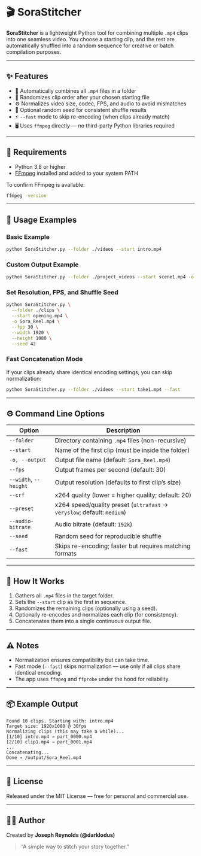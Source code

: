 # 🎬 SoraStitcher

**SoraStitcher** is a lightweight Python tool for combining multiple `.mp4` clips into one seamless video. You choose a starting clip, and the rest are automatically shuffled into a random sequence for creative or batch compilation purposes.

---

## ✨ Features

- 🧩 Automatically combines all `.mp4` files in a folder
- 🎲 Randomizes clip order after your chosen starting file
- ⚙️ Normalizes video size, codec, FPS, and audio to avoid mismatches
- 🧠 Optional random seed for consistent shuffle results
- ⚡ `--fast` mode to skip re-encoding (when clips already match)
- 🖥️ Uses `ffmpeg` directly — no third-party Python libraries required

---

## 🧰 Requirements

- Python 3.8 or higher
- [FFmpeg](https://ffmpeg.org/) installed and added to your system PATH

To confirm FFmpeg is available:

```bash
ffmpeg -version
```

---

## 🚀 Usage Examples

### Basic Example
```bash
python SoraStitcher.py --folder ./videos --start intro.mp4
```

### Custom Output Example
```bash
python SoraStitcher.py --folder ./project_videos --start scene1.mp4 -o FinalEdit.mp4
```

### Set Resolution, FPS, and Shuffle Seed
```bash
python SoraStitcher.py \
  --folder ./clips \
  --start opening.mp4 \
  -o Sora_Reel.mp4 \
  --fps 30 \
  --width 1920 \
  --height 1080 \
  --seed 42
```

### Fast Concatenation Mode
If your clips already share identical encoding settings, you can skip normalization:
```bash
python SoraStitcher.py --folder ./videos --start take1.mp4 --fast
```

---

## ⚙️ Command Line Options

| Option | Description |
|--------|-------------|
| `--folder` | Directory containing `.mp4` files (non-recursive) |
| `--start` | Name of the first clip (must be inside the folder) |
| `-o, --output` | Output file name (default: `Sora_Reel.mp4`) |
| `--fps` | Output frames per second (default: 30) |
| `--width`, `--height` | Output resolution (defaults to first clip’s size) |
| `--crf` | x264 quality (lower = higher quality; default: 20) |
| `--preset` | x264 speed/quality preset (`ultrafast` → `veryslow`; default: `medium`) |
| `--audio-bitrate` | Audio bitrate (default: `192k`) |
| `--seed` | Random seed for reproducible shuffle |
| `--fast` | Skips re-encoding; faster but requires matching formats |

---

## 🧠 How It Works

1. Gathers all `.mp4` files in the target folder.
2. Sets the `--start` clip as the first in sequence.
3. Randomizes the remaining clips (optionally using a seed).
4. Optionally re-encodes and normalizes each clip (for consistency).
5. Concatenates them into a single continuous output file.

---

## ⚠️ Notes

- Normalization ensures compatibility but can take time.
- Fast mode (`--fast`) skips normalization — use only if all clips share identical encoding.
- The app uses `ffmpeg` and `ffprobe` under the hood for reliability.

---

## 📦 Example Output
```
Found 10 clips. Starting with: intro.mp4
Target size: 1920x1080 @ 30fps
Normalizing clips (this may take a while)...
[1/10] intro.mp4 → part_0000.mp4
[2/10] clip1.mp4 → part_0001.mp4
...
Concatenating...
Done → /output/Sora_Reel.mp4
```

---

## 📜 License
Released under the MIT License — free for personal and commercial use.

---

## 👨‍💻 Author
Created by **Joseph Reynolds (@darklodus)**  
> “A simple way to stitch your story together.”


